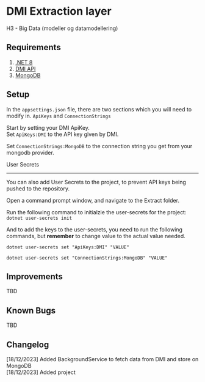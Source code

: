 DMI Extraction layer
====================

H3 - Big Data (modeller og datamodellering)

Requirements
------------

1. [.NET 8](https://dotnet.microsoft.com/en-us/download/dotnet/8.0)
2. [DMI API](https://confluence.govcloud.dk/display/FDAPI)
3. [MongoDB](https://www.mongodb.com/)

Setup
-----

In the `appsettings.json` file, there are two sections which you will need to modify in. `ApiKeys` and `ConnectionStrings`

Start by setting your DMI ApiKey.\
Set `ApiKeys:DMI` to the API key given by DMI.

Set `ConnectionStrings:MongoDB` to the connection string you get from your mongodb provider.

User Secrets
************

You can also add User Secrets to the project, to prevent API keys being pushed to the repository.

Open a command prompt window, and navigate to the Extract folder.

Run the following command to initialzie the user-secrets for the project:\
`dotnet user-secrets init`

And to add the keys to the user-secrets, you need to run the following commands, but **remember** to change value to the actual value needed.

```dotnet user-secrets set "ApiKeys:DMI" "VALUE"```

```dotnet user-secrets set "ConnectionStrings:MongoDB" "VALUE"```

Improvements
------------

TBD

Known Bugs
----------

TBD

Changelog
---------

[18/12/2023] Added BackgroundService to fetch data from DMI and store on MongoDB\
[18/12/2023] Added project